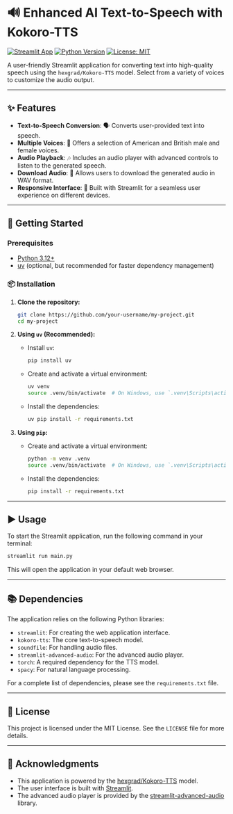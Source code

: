 # 🔊 Enhanced AI Text-to-Speech with Kokoro-TTS

[![Streamlit App](https://static.streamlit.io/badges/streamlit_badge_black_white.svg)](https://ai-tts-tool.streamlit.app/)
[![Python Version](https://img.shields.io/badge/python-3.12+-blue.svg)](https://www.python.org/downloads/)
[![License: MIT](https://img.shields.io/badge/License-MIT-yellow.svg)](https://opensource.org/licenses/MIT)

A user-friendly Streamlit application for converting text into high-quality speech using the `hexgrad/Kokoro-TTS` model. Select from a variety of voices to customize the audio output.

---

## ✨ Features

- **Text-to-Speech Conversion**: 🗣️ Converts user-provided text into speech.
- **Multiple Voices**: 🎤 Offers a selection of American and British male and female voices.
- **Audio Playback**: 🎶 Includes an audio player with advanced controls to listen to the generated speech.
- **Download Audio**: 💾 Allows users to download the generated audio in WAV format.
- **Responsive Interface**: 📱 Built with Streamlit for a seamless user experience on different devices.

---

## 🚀 Getting Started

### Prerequisites

- [Python 3.12+](https://www.python.org/downloads/)
- [uv](https://github.com/astral-sh/uv) (optional, but recommended for faster dependency management)

### 📦 Installation

1.  **Clone the repository:**
    ```bash
    git clone https://github.com/your-username/my-project.git
    cd my-project
    ```

2.  **Using `uv` (Recommended):**
    -   Install `uv`:
        ```bash
        pip install uv
        ```
    -   Create and activate a virtual environment:
        ```bash
        uv venv
        source .venv/bin/activate  # On Windows, use `.venv\Scripts\activate`
        ```
    -   Install the dependencies:
        ```bash
        uv pip install -r requirements.txt
        ```

3.  **Using `pip`:**
    -   Create and activate a virtual environment:
        ```bash
        python -m venv .venv
        source .venv/bin/activate  # On Windows, use `.venv\Scripts\activate`
        ```
    -   Install the dependencies:
        ```bash
        pip install -r requirements.txt
        ```

---

## ▶️ Usage

To start the Streamlit application, run the following command in your terminal:

```bash
streamlit run main.py
```

This will open the application in your default web browser.

---

## 📚 Dependencies

The application relies on the following Python libraries:

-   `streamlit`: For creating the web application interface.
-   `kokoro-tts`: The core text-to-speech model.
-   `soundfile`: For handling audio files.
-   `streamlit-advanced-audio`: For the advanced audio player.
-   `torch`: A required dependency for the TTS model.
-   `spacy`: For natural language processing.

For a complete list of dependencies, please see the `requirements.txt` file.

---

## 📄 License

This project is licensed under the MIT License. See the `LICENSE` file for more details.

---

## 🙏 Acknowledgments

-   This application is powered by the [hexgrad/Kokoro-TTS](https://huggingface.co/hexgrad/Kokoro-TTS) model.
-   The user interface is built with [Streamlit](https://streamlit.io).
-   The advanced audio player is provided by the [streamlit-advanced-audio](https://pypi.org/project/streamlit-advanced-audio/) library.
